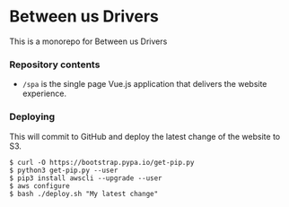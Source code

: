 # Between us Drivers

This is a monorepo for Between us Drivers

### Repository contents

* `/spa` is the single page Vue.js application that delivers the website experience.

### Deploying

This will commit to GitHub and deploy the latest change of the website to S3.

```
$ curl -O https://bootstrap.pypa.io/get-pip.py
$ python3 get-pip.py --user
$ pip3 install awscli --upgrade --user
$ aws configure
$ bash ./deploy.sh "My latest change"
```